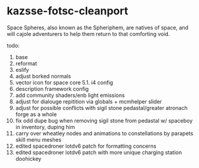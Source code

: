 # kazsse-fotsc-cleanport
Space Spheres, also known as the Spheriphem, are natives of space, and will cajole adventurers to help them return to that comforting void. 

todo:
1. base
2. reformat
3. eslify
4. adjust borked normals
5. vector icon for space core 5.1. i4 config
6. description framework config
7. add community shaders/enb light emissions
8. adjust for dialouge repitition via globals + mcmhelper slider
9. adjust for possible conflicts with sigil stone pedastal/greater atronach forge as a whole
10. fix odd dupe bug when removing sigil stone from pedastal w/ spaceboy in inventory, duping him
11. carry over wheatley nodes and animations to constellations by parapets skill menu meshes
12. edited spacedroner lotdv6 patch for formatting concerns
13. edited spacedroner lotdv6 patch with more unique charging station doohickey
